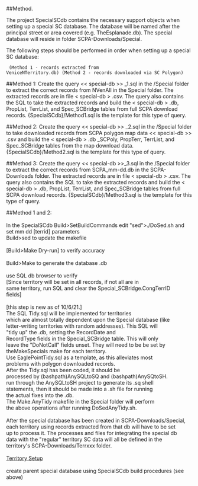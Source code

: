 ##Method.<br>

The project SpecialSCdb contains the necessary support objects when setting up a special SC database. The database will be named after the principal street or area covered (e.g. TheEsplanade.db). The special database will reside in folder SCPA-Downloads/Special.

The following steps should be performed in order when setting up a special SC database: <pre><code>
	(Method 1 - records extracted from VeniceNTerritory.db)
	(Method 2 - records downloaded via SC Polygon)
</code></pre>
##Method 1:
Create the query << special-db >> \_1.sql in the /Special folder to extract the correct records from NVenAll in the Special folder. The extracted records are in file < special-db > .csv. The query also contains the SQL to take the extracted records and build the < special-db > .db, PropList, TerrList, and Spec_SCBridge tables from full SCPA download records. {SpecialSCdb}/Method1.sql is the template for this type of query.

##Method 2:
Create the query << special-db >> \_2.sql in the /Special folder to take downloaded records from SCPA polygon map data << special-db >> .csv and build the < special-db > .db \_SCPoly, PropTerr, TerrList, and Spec\_SCBridge tables from the map download data. {SpecialSCdb}/Method2.sql is the template for this type of query.

##Method 3:
Create the query << special-db >>\_3.sql in the /Special folder to extract the correct records from SCPA\_mm-dd.db in the SCPA-Downloads folder. The extracted records are in file < special-db > .csv. The query also contains the SQL to take the extracted records and build the < special-db > .db, PropList, TerrList, and Spec_SCBridge tables from full SCPA download records. {SpecialSCdb}/Method3.sql is the template for this type of query.

##Method 1 and 2:<br>
<br>
  In the SpecialSCdb Build>SetBuildCommands edit "sed">./DoSed.sh and<br>
   set <special-db> mm dd [terrid] parameters<br>
  Build>sed to update the makefile<br>
<br>
  [Build>Make Dry-run] to verify accuracy<br>
<br>
  Build>Make to generate the database <special-db>.db<br>
<br>
  use SQL db browser to verify<br>
  [Since territory will be set in all records, if not all are in<br>
   same territory, run SQL and clear the Special\_SCBridge.CongTerrID<br>
   fields]<br>
<br>
  [this step is new as of 10/6/21.]<br>
  The SQL <special-db>Tidy.sql will be implemented for territories<br>
  which are almost totally dependent upon the Special database (like<br>
  letter-writing territories with random addresses). This SQL will<br>
  "tidy up" the <special-db>.db, setting the RecordDate and <br>
  RecordType fields in the Special_SCBridge table. This will only<br>
  leave the "DoNotCall" fields unset. They will need to be be set by<br>
  theMakeSpecials make for each territory.<br>
  Use EaglePointTidy.sql as a template, as this alleviates most<br>
   problems with polygon downloaded records.<br>
   After the <special-db>Tidy.sql has been coded, it should be<br>
   processed by (bashpath)AnySQLtoSQ and (bashpath)AnySQtoSH.<br>
   run through the AnySQLtoSH project to generate its .sq shell<br>
   statements, then it should be made into a .sh file for running<br>
   the actual fixes into the <special-db>.db.<br>
  The Make.AnyTidy makefile in the Special folder will perform<br>
   the above operations after running DoSedAnyTidy.sh.<br>
 <br>
After the special database has been created in SCPA-Downloads/Special,<br>
each territory using records extracted from that db will have to be set<br>
up to process it. The processes and files for integrating the special db<br>
data with the "regular" territory SC data will all be defined in the<br>
territory's SCPA-Downloads/Terrxxx folder.<br>
<br>
[Territory Setup](file:///media/ubuntu/Windows/Users/Bill/Territories/Projects-Geany/SpecialSCdb/README.TerrSetup.html)<br>
<br>
  create parent special database using SpecialSCdb build procedures (see above)<br>
